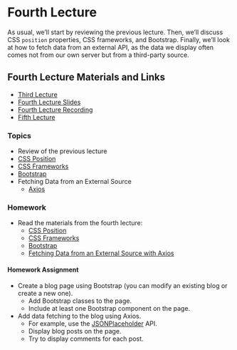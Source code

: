# Fourth Lecture

As usual, we’ll start by reviewing the previous lecture. Then, we’ll discuss CSS `position` properties, CSS frameworks, and Bootstrap. Finally, we’ll look at how to fetch data from an external API, as the data we display often comes not from our own server but from a third-party source.

## Fourth Lecture Materials and Links

- [Third Lecture](../Lesson-03/README.md)
- [Fourth Lecture Slides](Slides.md)
- [Fourth Lecture Recording]()
- [Fifth Lecture](../Lesson-05/README.md)

### Topics

- Review of the previous lecture
- [CSS Position](https://github.com/FE-BE-Microdegrees/Subjects/tree/Front-end-Lessons/Front-End-Technologies/Topics/CSS-Position/README.md)
- [CSS Frameworks](https://github.com/FE-BE-Microdegrees/Subjects/tree/Front-end-Lessons/Front-End-Technologies/Topics/CSS-Frameworks/README.md)
- [Bootstrap](https://github.com/FE-BE-Microdegrees/Subjects/tree/Front-end-Lessons/Front-End-Technologies/Topics/Bootstrap/README.md)
- Fetching Data from an External Source
  - [Axios](https://github.com/FE-BE-Microdegrees/Subjects/tree/Front-end-Lessons/Front-End-Technologies/Topics/Axios/README.md)

### Homework

- Read the materials from the fourth lecture:
  - [CSS Position](https://github.com/FE-BE-Microdegrees/Subjects/tree/Front-end-Lessons/Front-End-Technologies/Topics/CSS-Position/README.md)
  - [CSS Frameworks](https://github.com/FE-BE-Microdegrees/Subjects/tree/Front-end-Lessons/Front-End-Technologies/Topics/CSS-Frameworks/README.md)
  - [Bootstrap](https://github.com/FE-BE-Microdegrees/Subjects/tree/Front-end-Lessons/Front-End-Technologies/Topics/Bootstrap/README.md)
  - [Fetching Data from an External Source with Axios](https://github.com/FE-BE-Microdegrees/Subjects/tree/Front-end-Lessons/Front-End-Technologies/Topics/Axios/README.md)

#### Homework Assignment

- Create a blog page using Bootstrap (you can modify an existing blog or create a new one).
  - Add Bootstrap classes to the page.
  - Include at least one Bootstrap component on the page.
- Add data fetching to the blog using Axios.
  - For example, use the [JSONPlaceholder](https://jsonplaceholder.typicode.com/) API.
  - Display blog posts on the page.
  - Try to display comments for each post.
